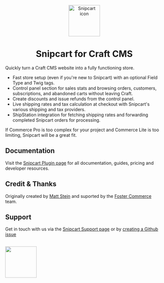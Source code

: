 <p align="center"><img src="https://verbb.imgix.net/plugins/snipcart/snipcart-icon.svg" width="100" height="100" alt="Snipcart icon"></p>
<h1 align="center">Snipcart for Craft CMS</h1>

Quickly turn a Craft CMS website into a fully functioning store.

- Fast store setup (even if you're new to Snipcart) with an optional Field Type and Twig tags.
- Control panel section for sales stats and browsing orders, customers, subscriptions, and abandoned carts without leaving Craft.
- Create discounts and issue refunds from the control panel.
- Live shipping rates and tax calculation at checkout with Snipcart's various shipping and tax providers.
- ShipStation integration for fetching shipping rates and forwarding completed Snipcart orders for processing.

If Commerce Pro is too complex for your project and Commerce Lite is too limiting, Snipcart will be a great fit.

## Documentation
Visit the [Snipcart Plugin page](https://verbb.io/craft-plugins/snipcart) for all documentation, guides, pricing and developer resources.

## Credit & Thanks
Originally created by [Matt Stein](https://mattstein.com) and suported by the [Foster Commerce](https://www.fostercommerce.com) team.

## Support
Get in touch with us via the [Snipcart Support page](https://verbb.io/craft-plugins/snipcart/support) or by [creating a Github issue](https://github.com/verbb/snipcart/issues)

<h2></h2>

<a href="https://verbb.io" target="_blank">
    <img width="100" src="https://verbb.io/assets/img/verbb-pill.svg">
</a>